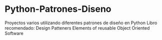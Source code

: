 # Python-Patrones-Diseno
Proyectos varios utilizando diferentes patrones de diseño en Python
Libro recomendado: Design Patteners Elements of reusable Object Oriented Software
